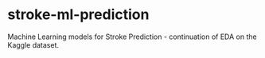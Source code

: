 # stroke-ml-prediction
Machine Learning models for Stroke Prediction - continuation of EDA on the Kaggle dataset.
